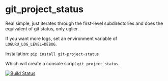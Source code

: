# git_project_status

Real simple, just iterates through the first-level subdirectories and does the equivalent of git status, only uglier.

If you want more logs, set an environment variable of `LOGURU_LOG_LEVEL=DEBUG`.

Installation: `pip install git-project-status`

Which will create a console script `git_project_status`.

[![Build Status](https://droneio.yaleman.org/api/badges/yaleman/git_project_status/status.svg)](https://droneio.yaleman.org/yaleman/git_project_status)